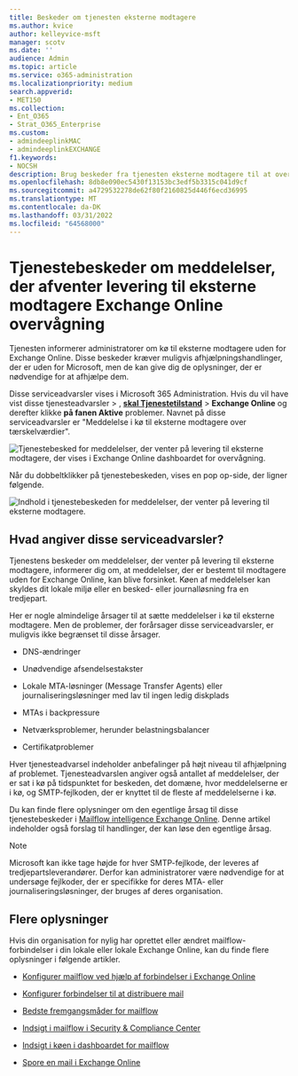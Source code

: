 ```yaml
---
title: Beskeder om tjenesten eksterne modtagere
ms.author: kvice
author: kelleyvice-msft
manager: scotv
ms.date: ''
audience: Admin
ms.topic: article
ms.service: o365-administration
ms.localizationpriority: medium
search.appverid:
- MET150
ms.collection:
- Ent_O365
- Strat_O365_Enterprise
ms.custom:
- admindeeplinkMAC
- admindeeplinkEXCHANGE
f1.keywords:
- NOCSH
description: Brug beskeder fra tjenesten eksterne modtagere til at overvåge postkasser i venteposition, der når deres postkassekvote.
ms.openlocfilehash: 8db8e090ec5430f13153bc3edf5b3315c041d9cf
ms.sourcegitcommit: a4729532278de62f80f2160825d446f6ecd36995
ms.translationtype: MT
ms.contentlocale: da-DK
ms.lasthandoff: 03/31/2022
ms.locfileid: "64568000"
---
```

# <a name="service-alerts-for-messages-pending-delivery-to-external-recipients-in-exchange-online-monitoring"></a>Tjenestebeskeder om meddelelser, der afventer levering til eksterne modtagere Exchange Online overvågning

Tjenesten informerer administratorer om kø til eksterne modtagere uden for Exchange Online. Disse beskeder kræver muligvis afhjælpningshandlinger, der er uden for Microsoft, men de kan give dig de oplysninger, der er nødvendige for at afhjælpe dem.

Disse serviceadvarsler vises i Microsoft 365 Administration. Hvis du vil have vist disse tjenesteadvarsler > , <a href="https://go.microsoft.com/fwlink/p/?linkid=842900" target="_blank">**skal Tjenestetilstand**</a> >  **Exchange Online** og derefter klikke **på fanen Aktive** problemer. Navnet på disse serviceadvarsler er "Meddelelse i kø til eksterne modtagere over tærskelværdier".

![Tjenestebesked for meddelelser, der venter på levering til eksterne modtagere, der vises i Exchange Online dashboardet for overvågning.](../media/microsoft-365-exchange-monitoring/ExternalRecipientsServiceAlerts1.png)

Når du dobbeltklikker på tjenestebeskeden, vises en pop op-side, der ligner følgende.

![Indhold i tjenestebeskeden for meddelelser, der venter på levering til eksterne modtagere.](../media/microsoft-365-exchange-monitoring/ExternalRecipientsServiceAlerts2.png)

## <a name="what-do-these-service-alerts-indicate"></a>Hvad angiver disse serviceadvarsler?

Tjenestens beskeder om meddelelser, der venter på levering til eksterne modtagere, informerer dig om, at meddelelser, der er bestemt til modtagere uden for Exchange Online, kan blive forsinket. Køen af meddelelser kan skyldes dit lokale miljø eller en besked- eller journalløsning fra en tredjepart.

Her er nogle almindelige årsager til at sætte meddelelser i kø til eksterne modtagere. Men de problemer, der forårsager disse serviceadvarsler, er muligvis ikke begrænset til disse årsager.

- DNS-ændringer

- Unødvendige afsendelsestakster

- Lokale MTA-løsninger (Message Transfer Agents) eller journaliseringsløsninger med lav til ingen ledig diskplads

- MTAs i backpressure

- Netværksproblemer, herunder belastningsbalancer

- Certifikatproblemer

Hver tjenesteadvarsel indeholder anbefalinger på højt niveau til afhjælpning af problemet. Tjenesteadvarslen angiver også antallet af meddelelser, der er sat i kø på tidspunktet for beskeden, det domæne, hvor meddelelserne er i kø, og SMTP-fejlkoden, der er knyttet til de fleste af meddelelserne i kø.

Du kan finde flere oplysninger om den egentlige årsag til disse tjenestebeskeder i [Mailflow intelligence Exchange Online](../security/office-365-security/mail-flow-intelligence-in-office-365.md). Denne artikel indeholder også forslag til handlinger, der kan løse den egentlige årsag.

> [!NOTE]
> Microsoft kan ikke tage højde for hver SMTP-fejlkode, der leveres af tredjepartsleverandører. Derfor kan administratorer være nødvendige for at undersøge fejlkoder, der er specifikke for deres MTA- eller journaliseringsløsninger, der bruges af deres organisation.

## <a name="more-information"></a>Flere oplysninger

Hvis din organisation for nylig har oprettet eller ændret mailflow-forbindelser i din lokale eller lokale Exchange Online, kan du finde flere oplysninger i følgende artikler.

- [Konfigurer mailflow ved hjælp af forbindelser i Exchange Online](/exchange/mail-flow-best-practices/use-connectors-to-configure-mail-flow/use-connectors-to-configure-mail-flow)

- [Konfigurer forbindelser til at distribuere mail](/exchange/mail-flow-best-practices/use-connectors-to-configure-mail-flow/set-up-connectors-to-route-mail)

- [Bedste fremgangsmåder for mailflow](/exchange/mail-flow-best-practices/mail-flow-best-practices)

- [Indsigt i mailflow i Security & Compliance Center](/microsoft-365/security/office-365-security/mail-flow-insights-v2)

- [Indsigt i køen i dashboardet for mailflow](/microsoft-365/security/office-365-security/mfi-queue-alerts-and-queues#queues-insight-in-the-mail-flow-dashboard)

- [Spore en mail i Exchange Online](/exchange/monitoring/trace-an-email-message/trace-an-email-message)
